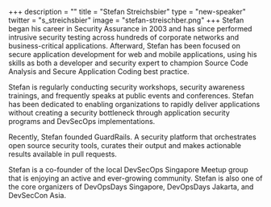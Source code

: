 +++
description = ""
title = "Stefan Streichsbier"
type = "new-speaker"
twitter = "s_streichsbier"
image = "stefan-streischber.png"
+++
Stefan began his career in Security Assurance in 2003 and has since performed intrusive security testing across hundreds of corporate networks and business-critical applications. Afterward, Stefan has been focused on secure application development for web and mobile applications, using his skills as both a developer and security expert to champion Source Code Analysis and Secure Application Coding best practice. 

Stefan is regularly conducting security workshops, security awareness trainings, and frequently speaks at public events and conferences. Stefan has been dedicated to enabling organizations to rapidly deliver applications without creating a security bottleneck through application security programs and DevSecOps implementations.

Recently, Stefan founded GuardRails. A security platform that orchestrates open source security tools, curates their output and makes actionable results available in pull requests.

Stefan is a co-founder of the local DevSecOps Singapore Meetup group that is enjoying an active and ever-growing community. Stefan is also one of the core organizers of DevOpsDays Singapore, DevOpsDays Jakarta, and DevSecCon Asia.
